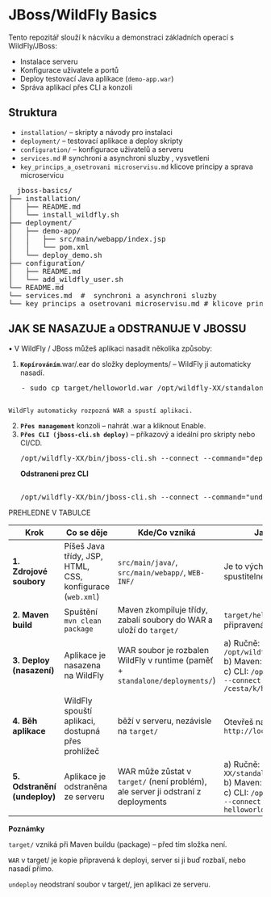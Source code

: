 # JBoss/WildFly Basics

Tento repozitář slouží k nácviku a demonstraci základních operací s WildFly/JBoss:

- Instalace serveru
- Konfigurace uživatele a portů
- Deploy testovací Java aplikace (`demo-app.war`)
- Správa aplikací přes CLI a konzoli

## Struktura

- `installation/` – skripty a návody pro instalaci
- `deployment/` – testovací aplikace a deploy skripty
- `configuration/` – konfigurace uživatelů a serveru
- `services.md`  #  synchroni a asynchroni sluzby , vysvetleni
- `key_princips_a_osetrovani microservisu.md`  klicove principy a sprava microservicu

<pre>
  jboss-basics/
├── installation/
│   ├── README.md
│   └── install_wildfly.sh
├── deployment/
│   ├── demo-app/
│   │   ├── src/main/webapp/index.jsp
│   │   └── pom.xml
│   └── deploy_demo.sh
├── configuration/
│   ├── README.md
│   └── add_wildfly_user.sh
└── README.md
└── services.md  #  synchroni a asynchroni sluzby
└── key_princips_a_osetrovani microservisu.md # klicove principy a osetrovani microservicu
</pre>

## JAK SE NASAZUJE a ODSTRANUJE V JBOSSU

•	V WildFly / JBoss můžeš aplikaci nasadit několika způsoby:
1.	**`Kopírováním`**.war/.ear do složky deployments/ – WildFly ji automaticky nasadí.
   <pre>
   - sudo cp target/helloworld.war /opt/wildfly-XX/standalone/deployments/
   </pre>
    WildFly automaticky rozpozná WAR a spustí aplikaci.
2.	**`Přes management`** konzoli – nahrát .war a kliknout Enable.
3.	**`Přes CLI (jboss-cli.sh deploy)`** – příkazový  a ideální pro skripty nebo CI/CD.
    <pre>
  	/opt/wildfly-XX/bin/jboss-cli.sh --connect --command="deploy /cesta/k/helloworld.war"
    </pre>
    **Odstraneni prez CLI**
    <pre>  
  	/opt/wildfly-XX/bin/jboss-cli.sh --connect --command="undeploy helloworld.war"
    </pre>

   PREHLEDNE V TABULCE <br>

| Krok                         | Co se děje                                                | Kde/Co vzniká                                                                    | Jak se aplikuje/odstraňuje                                                                                                                                                                                            |
| ---------------------------- | --------------------------------------------------------- | -------------------------------------------------------------------------------- | --------------------------------------------------------------------------------------------------------------------------------------------------------------------------------------------------------------------- |
| **1. Zdrojové soubory**      | Píšeš Java třídy, JSP, HTML, CSS, konfigurace (`web.xml`) | `src/main/java/`, `src/main/webapp/`, `WEB-INF/`                                 | Je to výchozí obsah projektu, zatím není spustitelné                                                                                                                                                                  |
| **2. Maven build**           | Spuštění `mvn clean package`                              | Maven zkompiluje třídy, zabalí soubory do WAR a uloží do `target/`               | `target/helloworld.war` – hotová aplikace připravená k nasazení                                                                                                                                                       |
| **3. Deploy (nasazení)**     | Aplikace je nasazena na WildFly                           | WAR soubor je rozbalen WildFly v runtime (paměť + `standalone/deployments/`)     | a) Ručně: `cp target/helloworld.war /opt/wildfly-XX/standalone/deployments/` <br> b) Maven: `mvn wildfly:deploy` <br> c) CLI: `/opt/wildfly-XX/bin/jboss-cli.sh --connect --command="deploy /cesta/k/helloworld.war"` |
| **4. Běh aplikace**          | WildFly spouští aplikaci, dostupná přes prohlížeč         | běží v serveru, nezávisle na `target/`                                           | Otevřeš např.: `http://localhost:8080/helloworld`                                                                                                                                                                     |
| **5. Odstranění (undeploy)** | Aplikace je odstraněna ze serveru                         | WAR může zůstat v `target/` (není problém), ale server ji odstraní z deployments | a) Ručně: `rm /opt/wildfly-XX/standalone/deployments/helloworld.war` <br> b) Maven: `mvn wildfly:undeploy` <br> c) CLI: `/opt/wildfly-XX/bin/jboss-cli.sh --connect --command="undeploy helloworld.war"`              |


**Poznámky**

`target/` vzniká při Maven buildu (package) – před tím složka není.<br>

`WAR` v target/ je kopie připravená k deployi, server si ji buď rozbalí, nebo nasadí přímo.<br>

`undeploy` neodstraní soubor v target/, jen aplikaci ze serveru.<br>

  	

















